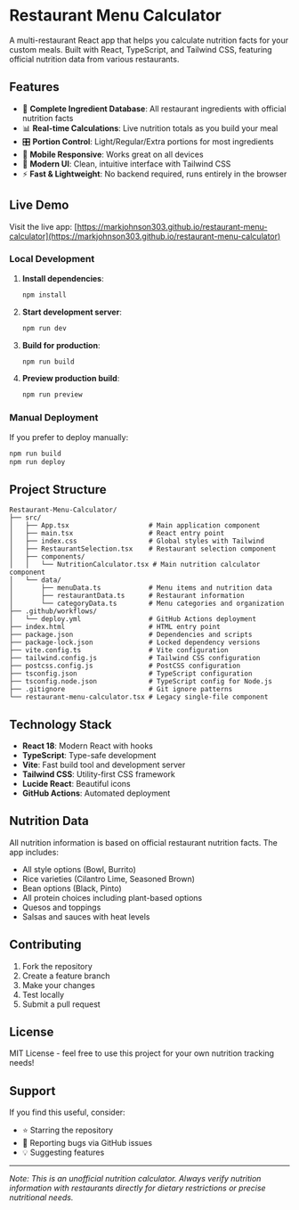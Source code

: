 # Restaurant Menu Calculator

A multi-restaurant React app that helps you calculate nutrition facts for your custom meals. Built with React, TypeScript, and Tailwind CSS, featuring official nutrition data from various restaurants.

## Features

- 🥙 **Complete Ingredient Database**: All restaurant ingredients with official nutrition facts
- 📊 **Real-time Calculations**: Live nutrition totals as you build your meal
- 🎛️ **Portion Control**: Light/Regular/Extra portions for most ingredients
- 📱 **Mobile Responsive**: Works great on all devices
- 🎨 **Modern UI**: Clean, intuitive interface with Tailwind CSS
- ⚡ **Fast & Lightweight**: No backend required, runs entirely in the browser

## Live Demo

Visit the live app: [https://markjohnson303.github.io/restaurant-menu-calculator](https://markjohnson303.github.io/restaurant-menu-calculator)

### Local Development

1. **Install dependencies**:
   ```bash
   npm install
   ```

2. **Start development server**:
   ```bash
   npm run dev
   ```

3. **Build for production**:
   ```bash
   npm run build
   ```

4. **Preview production build**:
   ```bash
   npm run preview
   ```

### Manual Deployment

If you prefer to deploy manually:

```bash
npm run build
npm run deploy
```

## Project Structure

```
Restaurant-Menu-Calculator/
├── src/
│   ├── App.tsx                    # Main application component
│   ├── main.tsx                   # React entry point
│   ├── index.css                  # Global styles with Tailwind
│   ├── RestaurantSelection.tsx    # Restaurant selection component
│   ├── components/
│   │   └── NutritionCalculator.tsx # Main nutrition calculator component
│   └── data/
│       ├── menuData.ts            # Menu items and nutrition data
│       ├── restaurantData.ts      # Restaurant information
│       └── categoryData.ts        # Menu categories and organization
├── .github/workflows/
│   └── deploy.yml                 # GitHub Actions deployment
├── index.html                     # HTML entry point
├── package.json                   # Dependencies and scripts
├── package-lock.json              # Locked dependency versions
├── vite.config.ts                 # Vite configuration
├── tailwind.config.js             # Tailwind CSS configuration
├── postcss.config.js              # PostCSS configuration
├── tsconfig.json                  # TypeScript configuration
├── tsconfig.node.json             # TypeScript config for Node.js
├── .gitignore                     # Git ignore patterns
└── restaurant-menu-calculator.tsx # Legacy single-file component
```

## Technology Stack

- **React 18**: Modern React with hooks
- **TypeScript**: Type-safe development
- **Vite**: Fast build tool and development server
- **Tailwind CSS**: Utility-first CSS framework
- **Lucide React**: Beautiful icons
- **GitHub Actions**: Automated deployment

## Nutrition Data

All nutrition information is based on official restaurant nutrition facts. The app includes:

- All style options (Bowl, Burrito)
- Rice varieties (Cilantro Lime, Seasoned Brown)
- Bean options (Black, Pinto)
- All protein choices including plant-based options
- Quesos and toppings
- Salsas and sauces with heat levels

## Contributing

1. Fork the repository
2. Create a feature branch
3. Make your changes
4. Test locally
5. Submit a pull request

## License

MIT License - feel free to use this project for your own nutrition tracking needs!

## Support

If you find this useful, consider:
- ⭐ Starring the repository
- 🐛 Reporting bugs via GitHub issues
- 💡 Suggesting features

---

*Note: This is an unofficial nutrition calculator. Always verify nutrition information with restaurants directly for dietary restrictions or precise nutritional needs.*